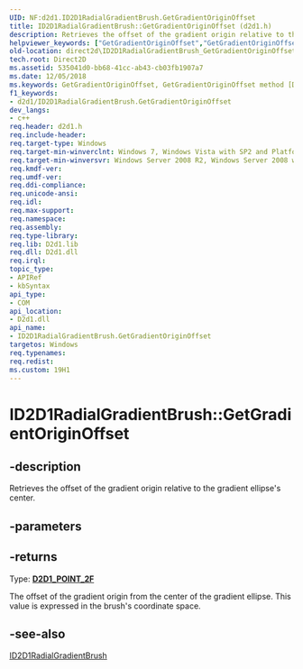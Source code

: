 ```yaml
---
UID: NF:d2d1.ID2D1RadialGradientBrush.GetGradientOriginOffset
title: ID2D1RadialGradientBrush::GetGradientOriginOffset (d2d1.h)
description: Retrieves the offset of the gradient origin relative to the gradient ellipse's center.helpviewer_keywords: ["GetGradientOriginOffset","GetGradientOriginOffset method [Direct2D]","GetGradientOriginOffset method [Direct2D]","ID2D1RadialGradientBrush interface","ID2D1RadialGradientBrush interface [Direct2D]","GetGradientOriginOffset method","ID2D1RadialGradientBrush.GetGradientOriginOffset","ID2D1RadialGradientBrush::GetGradientOriginOffset","d2d1/ID2D1RadialGradientBrush::GetGradientOriginOffset","direct2d.ID2D1RadialGradientBrush_GetGradientOriginOffset"]
old-location: direct2d\ID2D1RadialGradientBrush_GetGradientOriginOffset.htm
tech.root: Direct2D
ms.assetid: 535041d0-bb68-41cc-ab43-cb03fb1907a7
ms.date: 12/05/2018
ms.keywords: GetGradientOriginOffset, GetGradientOriginOffset method [Direct2D], GetGradientOriginOffset method [Direct2D],ID2D1RadialGradientBrush interface, ID2D1RadialGradientBrush interface [Direct2D],GetGradientOriginOffset method, ID2D1RadialGradientBrush.GetGradientOriginOffset, ID2D1RadialGradientBrush::GetGradientOriginOffset, d2d1/ID2D1RadialGradientBrush::GetGradientOriginOffset, direct2d.ID2D1RadialGradientBrush_GetGradientOriginOffset
f1_keywords:
- d2d1/ID2D1RadialGradientBrush.GetGradientOriginOffset
dev_langs:
- c++
req.header: d2d1.h
req.include-header: 
req.target-type: Windows
req.target-min-winverclnt: Windows 7, Windows Vista with SP2 and Platform Update for Windows Vista [desktop apps \| UWP apps]
req.target-min-winversvr: Windows Server 2008 R2, Windows Server 2008 with SP2 and Platform Update for Windows Server 2008 [desktop apps \| UWP apps]
req.kmdf-ver: 
req.umdf-ver: 
req.ddi-compliance: 
req.unicode-ansi: 
req.idl: 
req.max-support: 
req.namespace: 
req.assembly: 
req.type-library: 
req.lib: D2d1.lib
req.dll: D2d1.dll
req.irql: 
topic_type:
- APIRef
- kbSyntax
api_type:
- COM
api_location:
- D2d1.dll
api_name:
- ID2D1RadialGradientBrush.GetGradientOriginOffset
targetos: Windows
req.typenames: 
req.redist: 
ms.custom: 19H1
---
```


# ID2D1RadialGradientBrush::GetGradientOriginOffset


## -description


Retrieves the offset of the gradient origin relative to the gradient ellipse's center.


## -parameters






## -returns



Type: <b><a href="/windows/win32/Direct2D/d2d1-point-2f">D2D1_POINT_2F</a></b>

The offset of the gradient origin from the center of the gradient ellipse. This value is expressed in the brush's coordinate space.




## -see-also




<a href="/windows/win32/api/d2d1/nn-d2d1-id2d1radialgradientbrush">ID2D1RadialGradientBrush</a>
 

 

